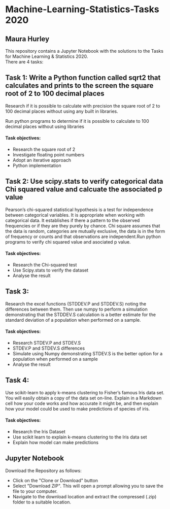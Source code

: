 # Machine-Learning-Statistics-Tasks 2020 

## Maura Hurley

This repository contains a Jupyter Notebook with the solutions to the Tasks for Machine Learning & Statistics 2020.  
There are 4 tasks:


## Task 1:  Write a Python function called sqrt2 that calculates and prints to the screen the square root of 2 to 100 decimal places

Research if it is possible to calculate with precision the square root of 2 to 100 decimal places without using any built in libraries.

Run python programs to determine if it is possible to calculate to 100 decimal places without using libraries

#### Task objectives:

- Research the square root of 2
- Investigate floating point numbers
- Adopt an iterative approach
- Python implementation

## Task 2:  Use scipy.stats to verify categorical data Chi squared value and calcuate the associated p value 

Pearson’s chi-squared statistical hypothesis is a test for independence between categorical variables. It is appropriate when working with categorical data. It establishes if there a pattern to the observed frequencies or if they are they purely by chance. Chi square assumes that the data is random, categories are mutually exclusive, the data is in the form of frequency or counts and that observations are independent.Run python programs to verify chi squared value and asociated p value.

#### Task objectives:

- Research the Chi-squared test
- Use Scipy.stats to verify the dataset
- Analyse the result

## Task 3:
Research the excel functions (STDDEV.P and STDDEV.S) noting the differences between them. Then use numpy to perform a simulation demonstrating that the STDDEV.S calculation is a better estimate for the standard deviation of a population when performed on a sample. 

#### Task objectives:
- Research STDEV.P and STDEV.S
- STDEV.P and STDEV.S differences
- Simulate using Numpy demonstrating STDEV.S is the better option for a population when performed on a sample
- Analyse the result

## Task 4:

Use scikit-learn to apply k-means clustering to Fisher’s famous Iris data set. You will easily obtain a copy of the data set on-line. Explain in a Markdown cell how your code works and how accurate it might be, and then explain how your model could be used to make predictions of species of iris.

#### Task objectives:
- Research the Iris Dataset
- Use scikit learn to explain k-means clustering to the Iris data set
- Explain how model can make predictions



## Jupyter Notebook

Download the Repository as follows:

- Click on the "Clone or Download" button
- Select "Download ZIP". This will open a prompt allowing you to save the file to your computer.
- Navigate to the download location and extract the compressed (.zip) folder to a suitable location.

